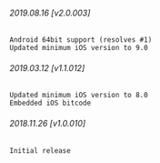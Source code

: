 

###### 2019.08.16 [v2.0.003]

```
Android 64bit support (resolves #1)
Updated minimum iOS version to 9.0
```


###### 2019.03.12 [v1.1.012]

```
Updated minimum iOS version to 8.0
Embedded iOS bitcode
```


###### 2018.11.26 [v1.0.010]

```
Initial release
```
